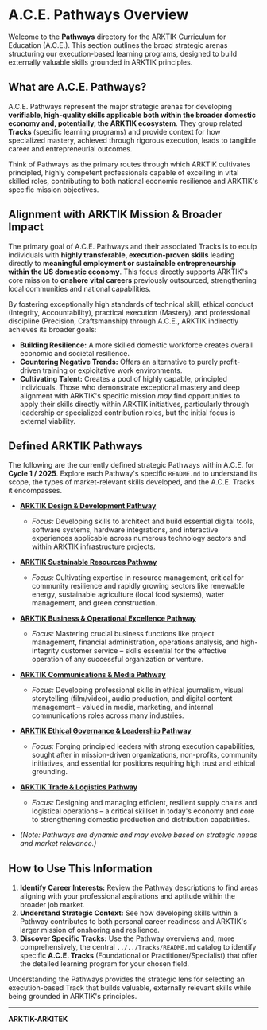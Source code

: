 # A.C.E. Pathways Overview

Welcome to the **Pathways** directory for the ARKTIK Curriculum for Education (A.C.E.). This section outlines the broad strategic arenas structuring our execution-based learning programs, designed to build externally valuable skills grounded in ARKTIK principles.

## What are A.C.E. Pathways?

A.C.E. Pathways represent the major strategic arenas for developing **verifiable, high-quality skills applicable both within the broader domestic economy and, potentially, the ARKTIK ecosystem**. They group related **Tracks** (specific learning programs) and provide context for how specialized mastery, achieved through rigorous execution, leads to tangible career and entrepreneurial outcomes.

Think of Pathways as the primary routes through which ARKTIK cultivates principled, highly competent professionals capable of excelling in vital skilled roles, contributing to both national economic resilience and ARKTIK's specific mission objectives.

## Alignment with ARKTIK Mission & Broader Impact

The primary goal of A.C.E. Pathways and their associated Tracks is to equip individuals with **highly transferable, execution-proven skills** leading directly to **meaningful employment or sustainable entrepreneurship within the US domestic economy**. This focus directly supports ARKTIK's core mission to **onshore vital careers** previously outsourced, strengthening local communities and national capabilities.

By fostering exceptionally high standards of technical skill, ethical conduct (Integrity, Accountability), practical execution (Mastery), and professional discipline (Precision, Craftsmanship) through A.C.E., ARKTIK indirectly achieves its broader goals:
*   **Building Resilience:** A more skilled domestic workforce creates overall economic and societal resilience.
*   **Countering Negative Trends:** Offers an alternative to purely profit-driven training or exploitative work environments.
*   **Cultivating Talent:** Creates a pool of highly capable, principled individuals. Those who demonstrate exceptional mastery and deep alignment with ARKTIK's specific mission *may* find opportunities to apply their skills directly within ARKTIK initiatives, particularly through leadership or specialized contribution roles, but the initial focus is external viability.

## Defined ARKTIK Pathways

The following are the currently defined strategic Pathways within A.C.E. for **Cycle 1 / 2025**. Explore each Pathway's specific `README.md` to understand its scope, the types of market-relevant skills developed, and the A.C.E. Tracks it encompasses.

*   **[ARKTIK Design & Development Pathway](./Design_and_Development/README.md)**
    *   *Focus:* Developing skills to architect and build essential digital tools, software systems, hardware integrations, and interactive experiences applicable across numerous technology sectors and within ARKTIK infrastructure projects.

*   **[ARKTIK Sustainable Resources Pathway](./Sustainable_Resources/README.md)**
    *   *Focus:* Cultivating expertise in resource management, critical for community resilience and rapidly growing sectors like renewable energy, sustainable agriculture (local food systems), water management, and green construction.

*   **[ARKTIK Business & Operational Excellence Pathway](./Business_and_Operational_Excellence/README.md)**
    *   *Focus:* Mastering crucial business functions like project management, financial administration, operations analysis, and high-integrity customer service – skills essential for the effective operation of any successful organization or venture.

*   **[ARKTIK Communications & Media Pathway](./Communications_and_Media/README.md)**
    *   *Focus:* Developing professional skills in ethical journalism, visual storytelling (film/video), audio production, and digital content management – valued in media, marketing, and internal communications roles across many industries.

*   **[ARKTIK Ethical Governance & Leadership Pathway](./Ethical_Governance_Leadership/README.md)**
    *   *Focus:* Forging principled leaders with strong execution capabilities, sought after in mission-driven organizations, non-profits, community initiatives, and essential for positions requiring high trust and ethical grounding.

*   **[ARKTIK Trade & Logistics Pathway](./Trade_Logistics/README.md)**
    *   *Focus:* Designing and managing efficient, resilient supply chains and logistical operations – a critical skillset in today's economy and core to strengthening domestic production and distribution capabilities.

*   _(Note: Pathways are dynamic and may evolve based on strategic needs and market relevance.)_

## How to Use This Information

1.  **Identify Career Interests:** Review the Pathway descriptions to find areas aligning with your professional aspirations and aptitude within the broader job market.
2.  **Understand Strategic Context:** See how developing skills within a Pathway contributes to both personal career readiness and ARKTIK's larger mission of onshoring and resilience.
3.  **Discover Specific Tracks:** Use the Pathway overviews and, more comprehensively, the central `../../Tracks/README.md` catalog to identify specific **A.C.E. Tracks** (Foundational or Practitioner/Specialist) that offer the detailed learning program for your chosen field.

Understanding the Pathways provides the strategic lens for selecting an execution-based Track that builds valuable, externally relevant skills while being grounded in ARKTIK's principles.

---
**ARKTIK-ARKITEK**
